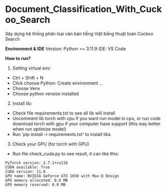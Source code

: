 # Document_Classification_With_Cuckoo_Search

Xây dựng hệ thống phân loại văn bản tiếng Việt bằng thuật toán Cuckoo Search

**Environment & IDE**
Version: Python >= 3.11.9
IDE: VS Code

**How to run?**

1. Setting virtual env:

- Ctrl + Shift + N
- Click choose Python: Create environment ...
- Choose Venv
- Choose python version installed

2. Install lib:

- Check file requirements.txt to see all lib will install
- Uncomment lib torch with cpu if you want run model in cpu,
  or run code download torch with gpu if your computer have support (this way better when run optimize model)
- Run 'pip install -r requirements.txt' to install libs

3. Check your GPU (for torch with GPU)

- Run file check_cuda.py to see result, it can like this:

```
PyTorch version: 2.7.1+cu118
CUDA available: True
CUDA version: 11.8
GPU name: NVIDIA GeForce GTX 1650 with Max-Q Design
GPU memory allocated: 0.0 MB
GPU memory reserved: 0.0 MB
```
